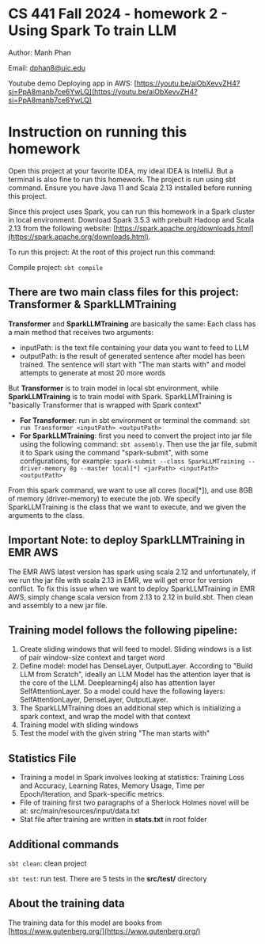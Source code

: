 # CS 441 Fall 2024 - homework 2 - Using Spark To train LLM
Author: Manh Phan

Email: dphan8@uic.edu

Youtube demo Deploying app in AWS: [https://youtu.be/aiObXevvZH4?si=PpA8manb7ce6YwLQ](https://youtu.be/aiObXevvZH4?si=PpA8manb7ce6YwLQ)

# Instruction on running this homework
Open this project at your favorite IDEA, my ideal IDEA is IntelliJ. But a terminal is also fine to run this homework.
The project is run using sbt command. Ensure you have Java 11 and Scala 2.13 installed before running this project.

Since this project uses Spark, you can run this homework in a Spark cluster in local environment. 
Download Spark 3.5.3 with prebuilt Hadoop and Scala 2.13 from the following website: [https://spark.apache.org/downloads.html](https://spark.apache.org/downloads.html).

To run this project: At the root of this project run this command:

Compile project: `sbt compile`

## There are two main class files for this project: Transformer & SparkLLMTraining
**Transformer** and **SparkLLMTraining** are basically the same: Each class has a main method that receives two arguments: <inputPath> <outputPath>

-  inputPath: is the text file containing your data you want to feed to LLM
-  outputPath: is the result of generated sentence after model has been trained. The sentence will start with "The man starts with" and model attempts to generate at most 20 more words

But **Transformer** is to train model in local sbt environment, while **SparkLLMTraining** is to train model with Spark. 
SparkLLMTraining is "basically Transformer that is wrapped with Spark context"

- **For Transformer**: run in sbt environment or terminal the command: `sbt run Transformer <inputPath> <outputPath>`
- **For SparkLLMTraining**: first you need to convert the project into jar file using the following command: `sbt assembly`. 
Then use the jar file, submit it to Spark using the command "spark-submit", with some configurations, for example:
`spark-submit --class SparkLLMTraining --driver-memory 8g --master local[*] <jarPath> <inputPath> <outputPath>`

From this spark command, we want to use all cores (local[*]), and use 8GB of memory (driver-memory) to execute the job. 
We specify SparkLLMTraining is the class that we want to execute, and we given the arguments to the class.

## Important Note: to deploy SparkLLMTraining in EMR AWS
The EMR AWS latest version has spark using scala 2.12 and unfortunately, if we run the jar file with scala 2.13 in EMR, we will get error for version conflict.
To fix this issue when we want to deploy SparkLLMTraining in EMR AWS, simply change scala version from 2.13 to 2.12 in build.sbt. 
Then clean and assembly to a new jar file.

## Training model follows the following pipeline:
1. Create sliding windows that will feed to model. Sliding windows is a list of pair window-size context and target word
2. Define model: model has DenseLayer, OutputLayer.
   According to "Build LLM from Scratch", ideally an LLM Model has the attention layer that is the core of the LLM.
   Deeplearning4j also has attention layer SelfAttentionLayer. So a model could have the following layers: SelfAttentionLayer, DenseLayer, OutputLayer.
3. The SparkLLMTraining does an additional step which is initializing a spark context, and wrap the model with that context
4. Training model with sliding windows
5. Test the model with the given string "The man starts with"

## Statistics File
- Training a model in Spark involves looking at statistics: Training Loss and Accuracy, Learning Rates, Memory Usage, Time per Epoch/Iteration, and Spark-specific metrics.
- File of training first two paragraphs of a Sherlock Holmes novel will be at: src/main/resources/input/data.txt
- Stat file after training are written in **stats.txt** in root folder

## Additional commands
`sbt clean`: clean project

`sbt test`: run test. There are 5 tests in the **src/test/** directory

## About the training data
The training data for this model are books from [https://www.gutenberg.org/](https://www.gutenberg.org/)



